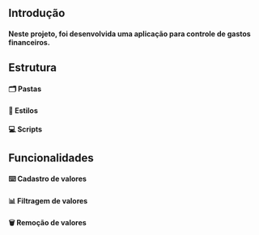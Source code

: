 ## Introdução
#### Neste projeto, foi desenvolvida uma aplicação para controle de gastos financeiros.

## Estrutura
#### 🗂 Pastas
#### 🎨 Estilos
#### 💻 Scripts

## Funcionalidades
#### ⌨️ Cadastro de valores
#### 📊 Filtragem de valores
#### 🗑 Remoção de valores

